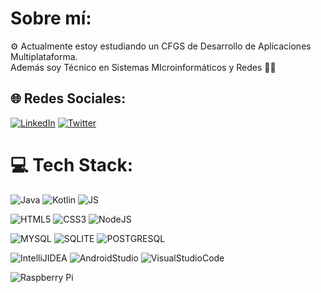 # Sobre mí:
⚙ Actualmente estoy estudiando un CFGS de Desarrollo de Aplicaciones Multiplataforma. <br>
Además soy Técnico en Sistemas MIcroinformáticos y Redes 👨‍💻


## 🌐 Redes Sociales:
[![LinkedIn](https://img.shields.io/badge/LinkedIn-%230077B5.svg?logo=linkedin&logoColor=white)](https://linkedin.com/in/jonathan-betancor-perdomo) [![Twitter](https://img.shields.io/badge/Twitter-%231DA1F2.svg?logo=Twitter&logoColor=white)](https://twitter.com/Yoni13JA) 

# 💻 Tech Stack:
![Java](https://img.shields.io/badge/Java-ED8B00?style=for-the-badge&logo=openjdk&logoColor=white) ![Kotlin](https://img.shields.io/badge/Kotlin-0095D5?&style=for-the-badge&logo=kotlin&logoColor=white) ![JS](https://img.shields.io/badge/JavaScript-323330?style=for-the-badge&logo=javascript&logoColor=F7DF1E) 

 ![HTML5](https://img.shields.io/badge/html5-%23E34F26.svg?style=for-the-badge&logo=html5&logoColor=white) ![CSS3](https://img.shields.io/badge/css3-%231572B6.svg?style=for-the-badge&logo=css3&logoColor=white) 
![NodeJS](https://img.shields.io/badge/node.js-6DA55F?style=for-the-badge&logo=node.js&logoColor=white)

![MYSQL](https://img.shields.io/badge/MySQL-005C84?style=for-the-badge&logo=mysql&logoColor=white) ![SQLITE](https://img.shields.io/badge/Sqlite-003B57?style=for-the-badge&logo=sqlite&logoColor=white) ![POSTGRESQL](https://img.shields.io/badge/PostgreSQL-316192?style=for-the-badge&logo=postgresql&logoColor=white) 

![IntelliJIDEA](https://img.shields.io/badge/IntelliJ_IDEA-000000.svg?style=for-the-badge&logo=intellij-idea&logoColor=white) ![AndroidStudio](https://img.shields.io/badge/Android_Studio-3DDC84?style=for-the-badge&logo=android-studio&logoColor=white) ![VisualStudioCode](https://img.shields.io/badge/VSCode-0078D4?style=for-the-badge&logo=visual%20studio%20code&logoColor=white) 

![Raspberry Pi](https://img.shields.io/badge/-RaspberryPi-C51A4A?style=for-the-badge&logo=Raspberry-Pi) 

<!-- ReadMe creado con GPRM ( https://gprm.itsvg.in ) -->
